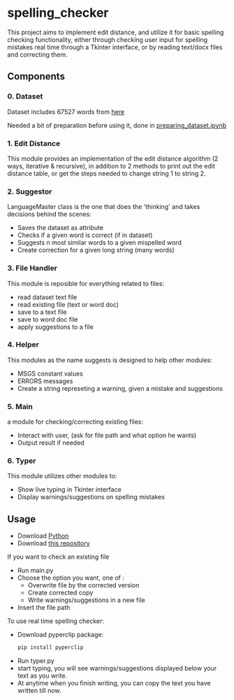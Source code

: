 # spelling_checker
This project aims to implement edit distance, and utilize it for basic spelling checking functionality, either through checking user input for spelling mistakes real time through a Tkinter interface, or by reading text/docx files and correcting them.

## Components
### 0. Dataset
Dataset includes 67527 words from [here](https://github.com/neuspell/neuspell/blob/master/data/vocab/tatoeba.txt)

Needed a bit of preparation before using it, done in [preparing_dataset.ipynb](preparing_dataset.ipynb)

### 1. Edit Distance
This module provides an implementation of the edit distance algorithm (2 ways, iterative & recursive), in addition to 2 methods to print out the edit distance table, or get the steps needed to change string 1 to string 2.


### 2. Suggestor
LanguageMaster class is the one that does the 'thinking' and takes decisions behind the scenes:
- Saves the dataset as attribute
- Checks if a given word is correct (if in dataset)
- Suggests n most similar words to a given mispelled word
- Create correction for a given long string (many words)

### 3. File Handler
This module is reposible for everything related to files:
- read dataset text file
- read existing file (text or word doc)
- save to a text file
- save to word doc file
- apply suggestions to a file

### 4. Helper
This modules as the name suggests is designed to help other modules:
- MSGS constant values
- ERRORS messages
- Create a string represeting a warning, given a mistake and suggestions


### 5. Main
a module for checking/correcting existing files:
- Interact with user, (ask for file path and what option he wants)
- Output result if needed

### 6. Typer
This module utilizes other modules to:
- Show live typing in Tkinter interface
- Display warnings/suggestions on spelling mistakes


## Usage
- Download [Python](https://www.python.org/downloads/)
- Download [this repository](https://github.com/homanydata/spelling_checker/archive/refs/heads/main.zip)

If you want to check an existing file
- Run main.py
- Choose the option you want, one of :
    - Overwrite file by the corrected version
    - Create corrected copy
    - Write warnings/suggestions in a new file
- Insert the file path

To use real time spelling checker:
- Download pyperclip package:
    ```sh
    pip install pyperclip
    ```
- Run typer.py
- start typing, you will see warnings/suggestions displayed below your text as you write.
- At anytime when you finish writing, you can copy the text you have written till now.
